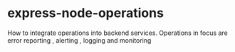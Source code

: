 # express-node-operations
How to integrate operations into backend services. Operations in focus are error reporting , alerting , logging and monitoring
